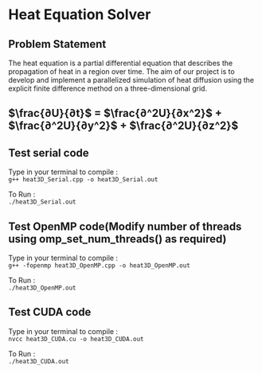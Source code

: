 # Heat Equation Solver

## Problem Statement
The heat equation is a partial differential equation that describes the propagation of heat in a region over time. The aim of our project is to develop and implement a parallelized simulation of heat diffusion using the explicit finite difference method on a three-dimensional grid.

## $\frac{∂U}{∂t}$ = $\frac{∂^2U}{∂x^2}$ + $\frac{∂^2U}{∂y^2}$ + $\frac{∂^2U}{∂z^2}$

## Test serial code
Type in your terminal to compile :\
`g++ heat3D_Serial.cpp -o heat3D_Serial.out`

To Run :\
`./heat3D_Serial.out`

## Test OpenMP code(Modify number of threads using omp_set_num_threads() as required)
Type in your terminal to compile :\
`g++ -fopenmp heat3D_OpenMP.cpp -o heat3D_OpenMP.out`

To Run :\
`./heat3D_OpenMP.out`

## Test CUDA code
Type in your terminal to compile :\
`nvcc heat3D_CUDA.cu -o heat3D_CUDA.out`

To Run :\
`./heat3D_CUDA.out`
